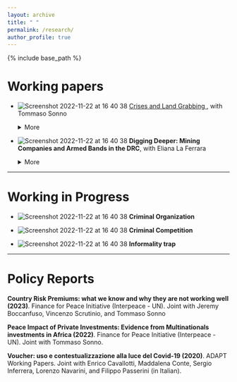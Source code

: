 ```yaml
---
layout: archive
title: " "
permalink: /research/
author_profile: true
---
```


{% include base_path %}

Working papers 
===========================


* <img width="20" alt="Screenshot 2022-11-22 at 16 40 38" src="https://user-images.githubusercontent.com/103354008/203371510-ce0ff46a-5f7a-43eb-bd71-821c8f1c7930.png"> <a href="https://davidezufacchi.github.io/Ebola_SonnoZufacchi.pdf"> Crises and Land Grabbing  </a>, with Tommaso Sonno

  <details>
    <summary>More</summary>
  <p>
    
   ![Deforestation within areas of interest](DavideZufacchi/DavideZufacchi.github.io/Deforestation.png) Do multinationals engage in rent-seeking behaviour in developing countries during crises? With a difference in discontinuity approach, we investigate   this question in the Liberian palm oil sector during the Ebola epidemic. We observe a sharp increase in deforestation, which produced a dramatic growth in newly planted palm oil trees and a 1428% increase in palm oil exports. We also show that the probability of forest fire – the fastest way to clear forests and start new production – increased by 125% in the same period. Overall, our results indicate that crises may propel rapacity behaviours by multinational companies thanks to a diversion of attention toward the emergency. 
  <p>
    
  Presented at: ETSG-Ghent, OPESS, UCL, Bologna, LEAP (Bocconi), Jamboree (UAB)
    <p>
    
  Press: <a href="https://blogs.lse.ac.uk/africaatlse/2022/03/18/how-multinationals-exploited-a-health-ebola-crisis-accelerate-deforestation-liberia-capitalism/"> Africa at LSE </a>

  

* <img width="20" alt="Screenshot 2022-11-22 at 16 40 38" src="https://user-images.githubusercontent.com/103354008/203371510-ce0ff46a-5f7a-43eb-bd71-821c8f1c7930.png"> **Digging Deeper: Mining Companies and Armed Bands in the DRC**, with Eliana La Ferrara

  <details>
    <summary>More</summary>
    <p>
  
   <img align="left" src="Links.png" alt="Links"> We investigate the relationship between armed groups and large-scale mining firms in the Democratic Republic of Congo using geo-referenced data over 2000-2015. We start by showing that the pattern of links between armed bands and concession owners significantly departs from the random benchmark. To understand these patterns, we develop a statistical detection algorithm which flags owner-band dyads based on repeated interaction and anomalous bands' movements. Results indicate that flagged dyads are significantly more likely to be observed together, also in very far away mineral concessions. We next explore the nature of these contacts. Our results are consistent with the interpretation that mining companies and armed bands engage in repeated interactions, where the latter help clear the territory from competing armed bands and destabilize the surrounding environment in a way that potentially allows to access cheaper labor. To conclude, we show an increase in mining production after the start of these relationships.
    <p>
          
    Presented at: UCL, PIEP Conference (HKS)


- - - -

Working in Progress 
===========================
      
* <img width="20" alt="Screenshot 2022-11-22 at 16 40 38" src="https://user-images.githubusercontent.com/103354008/203371510-ce0ff46a-5f7a-43eb-bd71-821c8f1c7930.png">  **Criminal Organization**

* <img width="20" alt="Screenshot 2022-11-22 at 16 40 38" src="https://user-images.githubusercontent.com/103354008/203371510-ce0ff46a-5f7a-43eb-bd71-821c8f1c7930.png">  **Criminal Competition**
      
* <img width="20" alt="Screenshot 2022-11-22 at 16 40 38" src="https://user-images.githubusercontent.com/103354008/203371510-ce0ff46a-5f7a-43eb-bd71-821c8f1c7930.png"> **Informality trap**

- - - -

Policy Reports
===========================
      
**Country Risk Premiums: what we know and why they are not working well (2023)**. Finance for Peace Initiative (Interpeace - UN). Joint with Jeremy Boccanfuso, Vincenzo Scrutinio, and Tommaso Sonno
      

**Peace Impact of Private Investments: Evidence from Multinationals investments in Africa (2022)**. Finance for Peace Initiative (Interpeace - UN). Joint with Tommaso Sonno.



**Voucher: uso e contestualizzazione alla luce del Covid-19 (2020)**. ADAPT Working Papers. Joint with Enrico Cavallotti, Maddalena Conte, Sergio Inferrera, Lorenzo Navarini, and Filippo Passerini (in Italian).

